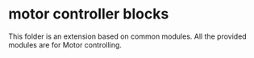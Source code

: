 # motor controller blocks

This folder is an extension based on common modules.
All the provided modules are for Motor controlling.
